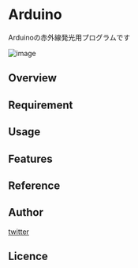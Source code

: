 # Arduino
Arduinoの赤外線発光用プログラムです

![image]()

## Overview

## Requirement

## Usage

## Features

## Reference

## Author

[twitter](https://twitter.com/Kotabrog)

## Licence
